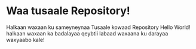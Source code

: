 # Waa tusaale Repository!

Halkaan waxaan ku sameyneynaa Tusaale kowaad Repository Hello World!
halkaan waxaan ka badalayaa qeybtii labaad waxaana ku darayaa waxyaabo kale!

